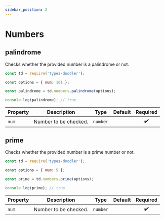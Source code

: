 ```yaml
---
sidebar_position: 2
---
```


# Numbers

## palindrome

Checks whether the provided number is a palindrome or not.

```js
const td = require('types-doodler');

const options = { num: 101 };

const palindrome = td.numbers.palindrome(options);

console.log(palindrome); // true
```

| Property      | Description                                  | Type       | Default | Required           |
| ------------- | -------------------------------------------- | ---------- | ------- | :----------------: |
| `num`         | Number to be checked.                        | `number`   |         | :heavy_check_mark: |

## prime

Checks whether the provided number is a prime number or not.

```js
const td = require('types-doodler');

const options = { num: 5 };

const prime = td.numbers.prime(options);

console.log(prime); // true
```

| Property      | Description                                  | Type       | Default | Required           |
| ------------- | -------------------------------------------- | ---------- | ------- | :----------------: |
| `num`         | Number to be checked.                        | `number`   |         | :heavy_check_mark: |
